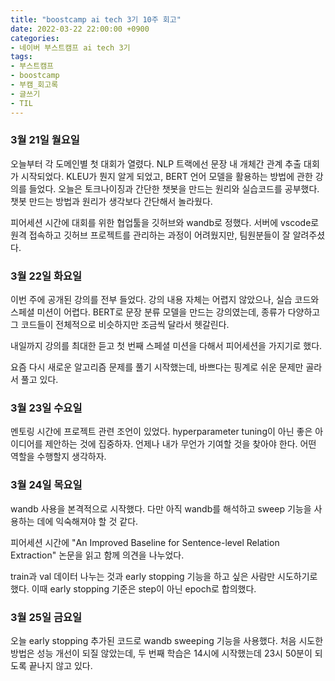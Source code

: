 ```yaml
---
title: "boostcamp ai tech 3기 10주 회고"
date: 2022-03-22 22:00:00 +0900
categories:
- 네이버 부스트캠프 ai tech 3기
tags:
- 부스트캠프
- boostcamp
- 부캠_회고록
- 글쓰기
- TIL
---
```


### 3월 21일 월요일

오늘부터 각 도메인별 첫 대회가 열렸다. NLP 트랙에선 문장 내 개체간 관계 추출 대회가 시작되었다. KLEU가 뭔지 알게 되었고, BERT 언어 모델을 활용하는 방법에 관한 강의를 들었다. 오늘은 토크나이징과 간단한 챗봇을 만드는 원리와 실습코드를 공부했다. 챗봇 만드는 방법과 원리가 생각보다 간단해서 놀라웠다. 

피어세션 시간에 대회를 위한 협업툴을 깃허브와 wandb로 정했다. 서버에 vscode로 원격 접속하고 깃허브 프로젝트를 관리하는 과정이 어려웠지만, 팀원분들이 잘 알려주셨다.


### 3월 22일 화요일

이번 주에 공개된 강의를 전부 들었다. 강의 내용 자체는 어렵지 않았으나, 실습 코드와 스페셜 미션이 어렵다. BERT로 문장 분류 모델을 만드는 강의였는데, 종류가 다양하고 그 코드들이 전체적으로 비슷하지만 조금씩 달라서 헷갈린다. 

내일까지 강의를 최대한 듣고 첫 번째 스페셜 미션을 다해서 피어세션을 가지기로 했다.

요즘 다시 새로운 알고리즘 문제를 풀기 시작했는데, 바쁘다는 핑계로 쉬운 문제만 골라서 풀고 있다.


### 3월 23일 수요일

멘토링 시간에 프로젝트 관련 조언이 있었다. hyperparameter tuning이 아닌 좋은 아이디어를 제안하는 것에 집중하자. 언제나 내가 무언가 기여할 것을 찾아야 한다. 어떤 역할을 수행할지 생각하자.


### 3월 24일 목요일

wandb 사용을 본격적으로 시작했다. 다만 아직 wandb를 해석하고 sweep 기능을 사용하는 데에 익숙해져야 할 것 같다.

피어세션 시간에 "An Improved Baseline for Sentence-level Relation Extraction" 논문을 읽고 함께 의견을 나누었다.

train과 val 데이터 나누는 것과 early stopping 기능을 하고 싶은 사람만 시도하기로 했다. 이때 early stopping 기준은 step이 아닌 epoch로 합의했다.


### 3월 25일 금요일

오늘 early stopping 추가된 코드로 wandb sweeping 기능을 사용했다. 처음 시도한 방법은 성능 개선이 되질 않았는데, 두 번째 학습은 14시에 시작했는데 23시 50분이 되도록 끝나지 않고 있다.
